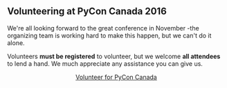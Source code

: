 ## Volunteering at PyCon Canada 2016

We're all looking forward to the great conference in November -the organizing team is working hard to make this happen, but we can't do it alone.

Volunteers **must be registered** to volunteer, but we welcome **all attendees** to lend a hand. We much appreciate any assistance you can give us.

<p style="text-align:center"><a href="https://docs.google.com/forms/d/e/1FAIpQLSfxvALnJaMqbSrgfRE5eKni82CYlzZBVf0JJWmGaCP1GjQsHQ/viewform" class="button button--red">Volunteer for PyCon&nbsp;Canada</a></p>
